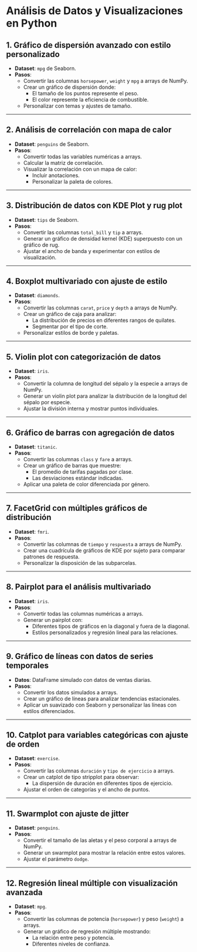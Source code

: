# Análisis de Datos y Visualizaciones en Python

## 1. Gráfico de dispersión avanzado con estilo personalizado
- **Dataset**: `mpg` de Seaborn.
- **Pasos**:
  - Convertir las columnas `horsepower`, `weight` y `mpg` a arrays de NumPy.
  - Crear un gráfico de dispersión donde:
    - El tamaño de los puntos represente el peso.
    - El color represente la eficiencia de combustible.
  - Personalizar con temas y ajustes de tamaño.

---

## 2. Análisis de correlación con mapa de calor
- **Dataset**: `penguins` de Seaborn.
- **Pasos**:
  - Convertir todas las variables numéricas a arrays.
  - Calcular la matriz de correlación.
  - Visualizar la correlación con un mapa de calor:
    - Incluir anotaciones.
    - Personalizar la paleta de colores.

---

## 3. Distribución de datos con KDE Plot y rug plot
- **Dataset**: `tips` de Seaborn.
- **Pasos**:
  - Convertir las columnas `total_bill` y `tip` a arrays.
  - Generar un gráfico de densidad kernel (KDE) superpuesto con un gráfico de rug.
  - Ajustar el ancho de banda y experimentar con estilos de visualización.

---

## 4. Boxplot multivariado con ajuste de estilo
- **Dataset**: `diamonds`.
- **Pasos**:
  - Convertir las columnas `carat`, `price` y `depth` a arrays de NumPy.
  - Crear un gráfico de caja para analizar:
    - La distribución de precios en diferentes rangos de quilates.
    - Segmentar por el tipo de corte.
  - Personalizar estilos de borde y paletas.

---

## 5. Violin plot con categorización de datos
- **Dataset**: `iris`.
- **Pasos**:
  - Convertir la columna de longitud del sépalo y la especie a arrays de NumPy.
  - Generar un violin plot para analizar la distribución de la longitud del sépalo por especie.
  - Ajustar la división interna y mostrar puntos individuales.

---

## 6. Gráfico de barras con agregación de datos
- **Dataset**: `titanic`.
- **Pasos**:
  - Convertir las columnas `class` y `fare` a arrays.
  - Crear un gráfico de barras que muestre:
    - El promedio de tarifas pagadas por clase.
    - Las desviaciones estándar indicadas.
  - Aplicar una paleta de color diferenciada por género.

---

## 7. FacetGrid con múltiples gráficos de distribución
- **Dataset**: `fmri`.
- **Pasos**:
  - Convertir las columnas de `tiempo` y `respuesta` a arrays de NumPy.
  - Crear una cuadrícula de gráficos de KDE por sujeto para comparar patrones de respuesta.
  - Personalizar la disposición de las subparcelas.

---

## 8. Pairplot para el análisis multivariado
- **Dataset**: `iris`.
- **Pasos**:
  - Convertir todas las columnas numéricas a arrays.
  - Generar un pairplot con:
    - Diferentes tipos de gráficos en la diagonal y fuera de la diagonal.
    - Estilos personalizados y regresión lineal para las relaciones.

---

## 9. Gráfico de líneas con datos de series temporales
- **Datos**: DataFrame simulado con datos de ventas diarias.
- **Pasos**:
  - Convertir los datos simulados a arrays.
  - Crear un gráfico de líneas para analizar tendencias estacionales.
  - Aplicar un suavizado con Seaborn y personalizar las líneas con estilos diferenciados.

---

## 10. Catplot para variables categóricas con ajuste de orden
- **Dataset**: `exercise`.
- **Pasos**:
  - Convertir las columnas `duración` y `tipo de ejercicio` a arrays.
  - Crear un catplot de tipo stripplot para observar:
    - La dispersión de duración en diferentes tipos de ejercicio.
  - Ajustar el orden de categorías y el ancho de puntos.

---

## 11. Swarmplot con ajuste de jitter
- **Dataset**: `penguins`.
- **Pasos**:
  - Convertir el tamaño de las aletas y el peso corporal a arrays de NumPy.
  - Generar un swarmplot para mostrar la relación entre estos valores.
  - Ajustar el parámetro `dodge`.

---

## 12. Regresión lineal múltiple con visualización avanzada
- **Dataset**: `mpg`.
- **Pasos**:
  - Convertir las columnas de potencia (`horsepower`) y peso (`weight`) a arrays.
  - Generar un gráfico de regresión múltiple mostrando:
    - La relación entre peso y potencia.
    - Diferentes niveles de confianza.
